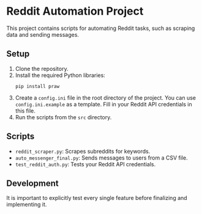 # Reddit Automation Project

This project contains scripts for automating Reddit tasks, such as scraping data and sending messages.

## Setup

1.  Clone the repository.
2.  Install the required Python libraries:
    ```
    pip install praw
    ```
3.  Create a `config.ini` file in the root directory of the project. You can use `config.ini.example` as a template. Fill in your Reddit API credentials in this file.
4.  Run the scripts from the `src` directory.

## Scripts

*   `reddit_scraper.py`: Scrapes subreddits for keywords.
*   `auto_messenger_final.py`: Sends messages to users from a CSV file.
*   `test_reddit_auth.py`: Tests your Reddit API credentials.

## Development

It is important to explicitly test every single feature before finalizing and implementing it.
